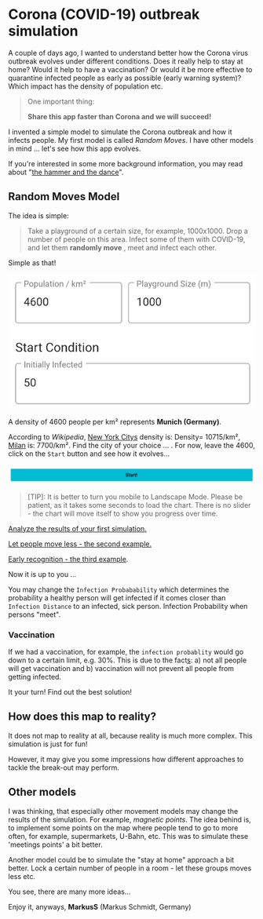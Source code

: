 # Corona (COVID-19) outbreak simulation

A couple of days ago, I wanted to understand better how the Corona virus outbreak evolves under different conditions. Does it really help to stay at home? Would it help to have a vaccination? Or would it be more effective to quarantine infected people as early as possible (early warning system)? Which impact has the density of population etc.

> One important thing: 
>
> **Share this app faster than Corona and we will succeed!** 

I invented a simple model to simulate the Corona outbreak and how it infects people. My first model is called *Random Moves*. I have other models in mind ... let's see how this app evolves.

If you're interested in some more background information, you may read about "[the hammer and the dance](https://medium.com/@tomaspueyo/coronavirus-the-hammer-and-the-dance-be9337092b56)".

## Random Moves Model

The idea is simple:

> Take a playground of a certain size, for example, 1000x1000. Drop a number of people on this area. Infect some of them with COVID-19, and let them **randomly move** , meet and infect each other.

Simple as that!

![initialSettings](images/initialSettings.png)

A density of 4600 people per km² represents **Munich (Germany)**.  

According to *Wikipedia*, [New York Citys](https://en.wikipedia.org/wiki/New_York_City) density is:  Density= 10715/km², [Milan](https://en.wikipedia.org/wiki/Milan) is: 7700/km².  Find the city of your choice ... . For now, leave the 4600, click on the `Start` button and see how it evolves...

![Start Button](images/startButton.png)

> [TIP]: It is better to turn you mobile to Landscape Mode. Please be patient, as it takes some seconds to load the chart. There is no slider - the chart will move itself to show you progress over time.

[Analyze the results of your first simulation.](firstExample.md)

[Let people move less - the second example.](secondExample.md)

[Early recognition - the third example](thirdExample.md).

Now it is up to you ... 

You may change the `Infection Probabability` which determines the probability a healthy person will get infected if it comes closer than `Infection Distance` to an infected, sick person. Infection Probability when persons "meet".

### Vaccination

If we had a vaccination, for example, the `infection probablity` would go down to a certain limit, e.g. 30%. This is due to the fact<u>s</u>: a) not all people will get vaccination and b) vaccination will not prevent all people from getting infected.

It your turn! Find out the best solution! 

## How does this map to reality?

It does not map to reality at all, because reality is much more complex. This simulation is just for fun! 

However, it may give you some impressions how different approaches to tackle the break-out may perform.

## Other models

I was thinking, that especially other movement models may change the results of the simulation. For example, *magnetic points*. The idea behind is, to implement some points on the map where people tend to go to more often, for example, supermarkets, U-Bahn, etc. This was to simulate these 'meetings points' a bit better.

Another model could be to simulate the "stay at home" approach a bit better. Lock a certain number of people in a room - let these groups moves less etc.

You see, there are many more ideas...

Enjoy it, anyways, **MarkusS**
(Markus Schmidt, Germany)